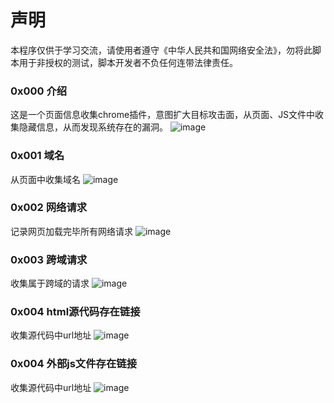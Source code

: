 # 声明
本程序仅供于学习交流，请使用者遵守《中华人民共和国网络安全法》，勿将此脚本用于非授权的测试，脚本开发者不负任何连带法律责任。

### 0x000 介绍
这是一个页面信息收集chrome插件，意图扩大目标攻击面，从页面、JS文件中收集隐藏信息，从而发现系统存在的漏洞。
![image](https://github.com/aetkrad/UrlFinder/blob/main/images/get_started128.png?raw=true)

### 0x001 域名
从页面中收集域名
![image](https://github.com/aetkrad/UrlFinder/blob/main/images/%E5%9F%9F%E5%90%8D.png?raw=true)

### 0x002 网络请求
记录网页加载完毕所有网络请求
![image](https://github.com/aetkrad/UrlFinder/blob/main/images/%E7%BD%91%E7%BB%9C%E8%AF%B7%E6%B1%82.png?raw=true)

### 0x003 跨域请求
收集属于跨域的请求
![image](https://github.com/aetkrad/UrlFinder/blob/main/images/%E8%B7%A8%E5%9F%9F%E8%AF%B7%E6%B1%82.png?raw=true)

### 0x004 html源代码存在链接
收集源代码中url地址
![image](https://github.com/aetkrad/UrlFinder/blob/main/images/html%E6%BA%90%E4%BB%A3%E7%A0%81%E9%93%BE%E6%8E%A5.png?raw=true)

### 0x004 外部js文件存在链接
收集源代码中url地址
![image](https://github.com/aetkrad/UrlFinder/blob/main/images/%E5%A4%96%E9%83%A8js%E6%96%87%E4%BB%B6%E9%93%BE%E6%8E%A5.png?raw=true)
 